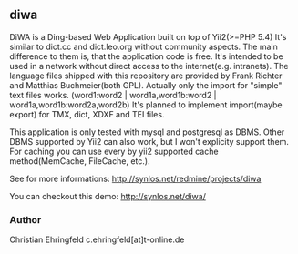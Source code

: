 ## diwa
DiWA is a Ding-based Web Application built on top of Yii2(>=PHP 5.4)
It's similar to dict.cc and dict.leo.org without community aspects. The main difference to them is, that the application code is free. It's intended to be used in a network without direct access to the internet(e.g. intranets). The language files shipped with this repository are provided by Frank Richter and Matthias Buchmeier(both GPL).
Actually only the import for "simple" text files works. (word1:word2 | word1a,word1b:word2 | word1a,word1b:word2a,word2b)
It's planned to implement import(maybe export) for TMX, dict, XDXF and TEI files.

This application is only tested with mysql and postgresql as DBMS. Other DBMS supported by Yii2 can also work, but I won't explicity support them.
For caching you can use every by yii2 supported cache method(MemCache, FileCache, etc.).

See for more informations:
http://synlos.net/redmine/projects/diwa

You can checkout this demo:
http://synlos.net/diwa/

### Author
Christian Ehringfeld c.ehringfeld[at]t-online.de